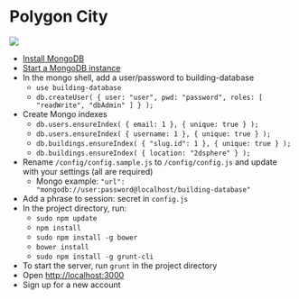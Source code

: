 # Polygon City

![](http://cl.ly/image/2H2i3z2N3c2H/ezgif-3575058242.gif)

* [Install MongoDB](http://docs.mongodb.org/manual/installation/)
* [Start a MongoDB instance](http://docs.mongodb.org/manual/tutorial/install-mongodb-on-os-x/#run-mongodb)
* In the mongo shell, add a user/password to building-database
  * `use building-database`
  * `db.createUser(
  {
    user: "user",
    pwd: "password",
    roles: [ "readWrite", "dbAdmin" ]
  }
);`
* Create Mongo indexes
  * `db.users.ensureIndex( { email: 1 }, { unique: true } );`
  * `db.users.ensureIndex( { username: 1 }, { unique: true } );`
  * `db.buildings.ensureIndex( { "slug.id": 1 }, { unique: true } );`
  * `db.buildings.ensureIndex( { location: "2dsphere" } );`
* Rename `/config/config.sample.js` to `/config/config.js` and update with your settings (all are required)
  * Mongo example: `"url": "mongodb://user:password@localhost/building-database"`
* Add a phrase to session: secret in `config.js`
* In the project directory, run:
  * `sudo npm update`
  * `npm install`
  * `sudo npm install -g bower`
  * `bower install`
  * `sudo npm install -g grunt-cli`
* To start the server, run `grunt` in the project directory
* Open [http://localhost:3000](http://localhost:3000)
* Sign up for a new account
